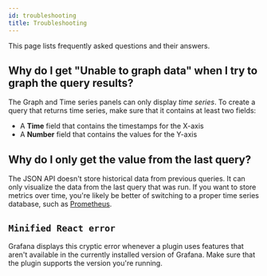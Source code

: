 ```yaml
---
id: troubleshooting
title: Troubleshooting
---
```


This page lists frequently asked questions and their answers.

## Why do I get "Unable to graph data" when I try to graph the query results?

The Graph and Time series panels can only display _time series_. To create a query that returns time series, make sure that it contains at least two fields:

- A **Time** field that contains the timestamps for the X-axis
- A **Number** field that contains the values for the Y-axis

## Why do I only get the value from the last query?

The JSON API doesn't store historical data from previous queries. It can only visualize the data from the last query that was run. If you want to store metrics over time, you're likely be better of switching to a proper time series database, such as [Prometheus](https://prometheus.io/).

## `Minified React error`

Grafana displays this cryptic error whenever a plugin uses features that aren't available in the currently installed version of Grafana. Make sure that the plugin supports the version you're running.

